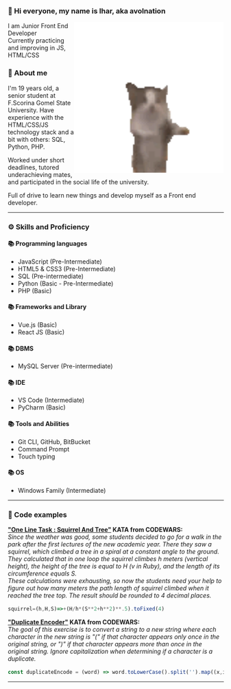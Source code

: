 ### 👋 Hi everyone, my name is Ihar, aka avolnation 

  <img align="right" src="https://github.com/avolnation/avolnation/blob/main/gianbortion-cat.gif" alt="Меня легко узнать" width=350px height=350px/>

I am Junior Front End Developer
<br>
Currently practicing and improving in JS, HTML/CSS

### 📝 About me

I'm 19 years old, a senior student at F.Scorina Gomel State University. Have experience with the HTML/CSS/JS technology stack and a bit with others: SQL, Python, PHP.

Worked under short deadlines, tutored underachieving mates, and participated in the social life of the university.

Full of drive to learn new things and develop myself as a Front end developer.

---

### ⚙️ Skills and Proficiency

#### 📚 Programming languages

* JavaScript    (Pre-Intermediate)
* HTML5 & CSS3  (Pre-Intermediate)
* SQL           (Pre-intermediate)
* Python        (Basic - Pre-Intermediate)
* PHP           (Basic)

#### 📚 Frameworks and Library

* Vue.js        (Basic)
* React JS      (Basic)

#### 📚 DBMS

* MySQL Server  (Pre-intermediate)

#### 📚 IDE

* VS Code           (Intermediate)
* PyCharm           (Basic)

#### 📚 Tools and Abilities

* Git CLI, GitHub, BitBucket
* Command Prompt
* Touch typing

#### 📚 OS

* Windows Family    (Intermediate)

---

### 📃 Code examples

**["One Line Task : Squirrel And Tree"](https://www.codewars.com/kata/59016379ee5456d8cc00000f) KATA from CODEWARS:**
<br>*Since the weather was good, some students decided to go for a walk in the park after the first lectures of the new academic year. There they saw a squirrel, which climbed a tree in a spiral at a constant angle to the ground. They calculated that in one loop the squirrel climbes h meters (vertical height), the height of the tree is equal to H (v in Ruby), and the length of its circumference equals S. <br>
These calculations were exhausting, so now the students need your help to figure out how many meters the path length of squirrel climbed when it reached the tree top. The result should be rounded to 4 decimal places.*

```javascript
squirrel=(h,H,S)=>+(H/h*(S**2+h**2)**.5).toFixed(4)
```

**["Duplicate Encoder"](https://www.codewars.com/kata/54b42f9314d9229fd6000d9c) KATA from CODEWARS:**
<br>*The goal of this exercise is to convert a string to a new string where each character in the new string is "(" if that character appears only once in the original string, or ")" if that character appears more than once in the original string. Ignore capitalization when determining if a character is a duplicate.*

```javascript
const duplicateEncode = (word) => word.toLowerCase().split('').map((x,index,array) => (array.filter(y => x === y)).length > 1 ? ")" : "(" ).join('')
```

---


<!--
**avolnation/avolnation** is a ✨ _special_ ✨ repository because its `README.md` (this file) appears on your GitHub profile.

Here are some ideas to get you started:

- 🔭 I’m currently working on ...
- 🌱 I’m currently learning ...
- 👯 I’m looking to collaborate on ...
- 🤔 I’m looking for help with ...
- 💬 Ask me about ...
- 📫 How to reach me: ...
- 😄 Pronouns: ...
- ⚡ Fun fact: ...
-->
